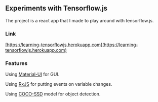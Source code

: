 ## Experiments with Tensorflow.js
The project is a react app that I made to play around with tensorflow.js.

### Link
[https://learning-tensorflowjs.herokuapp.com](https://learning-tensorflowjs.herokuapp.com)

### Features
Using [Material-UI](http://material-ui.com) for GUI.

Using [RxJS](https://github.com/ReactiveX/rxjs) for putting events on variable changes.

Using [COCO-SSD](https://github.com/tensorflow/tfjs-models/tree/master/coco-ssd) model for object detection.